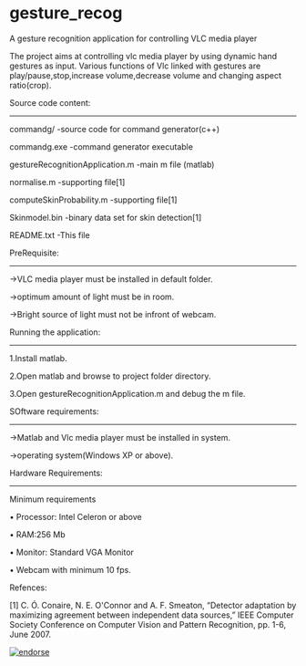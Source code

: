 gesture_recog
=============

A gesture recognition application for controlling VLC media player

The project aims at controlling vlc media player by using dynamic hand gestures as input.
Various functions of Vlc linked with gestures are play/pause,stop,increase volume,decrease volume and changing aspect ratio(crop).

Source code content:
___________________
commandg/                                    -source code for command generator(c++)

commandg.exe                                 -command generator executable 

gestureRecognitionApplication.m              -main  m file (matlab)

normalise.m                                  -supporting file[1]

computeSkinProbability.m                     -supporting file[1]

Skinmodel.bin                                -binary data set for skin detection[1]

README.txt                                   -This file

PreRequisite:
_____________
->VLC media player must be installed in default folder.

->optimum amount of light must be in room.

->Bright source of light must not be infront of webcam.

Running the application:
________________________
1.Install matlab.

2.Open matlab and browse to project folder directory.

3.Open gestureRecognitionApplication.m and debug the m file.

SOftware requirements:
____________________

->Matlab and Vlc media player must be installed in system.

->operating system(Windows XP or above).

Hardware Requirements:
______________________
Minimum requirements

• Processor: Intel Celeron or above

•	RAM:256 Mb

•	Monitor: Standard VGA Monitor  

•	Webcam with minimum 10 fps.

Refences:

[1]  C. Ó. Conaire, N. E. O'Connor and A. F. Smeaton, “Detector adaptation by maximizing agreement between independent data sources,” IEEE Computer Society Conference on Computer Vision and Pattern Recognition, pp. 1-6, June 2007.

[![endorse](http://api.coderwall.com/manuj10/endorsecount.png)](http://coderwall.com/manuj10)



